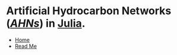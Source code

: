 # **A**rtificial **H**ydrocarbon **N**etworks (*[AHNs][1]*) in [Julia][2].

* [Home](index.md)
* [Read Me](/HydrocarbonNets.jl/README.md)

[1]: http://link.springer.com/chapter/10.1007/978-3-319-02472-1_4
[2]: http://julialang.org/
